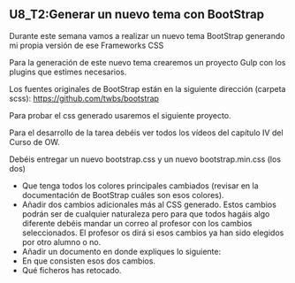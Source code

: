## U8_T2:Generar un nuevo tema con BootStrap

Durante este semana vamos a realizar un nuevo tema BootStrap generando mi propia versión de ese Frameworks CSS

Para la generación de este nuevo tema crearemos un proyecto Gulp con los plugins que estimes necesarios.

Los fuentes originales de BootStrap están en la siguiente dirección (carpeta scss): https://github.com/twbs/bootstrap

Para probar el css generado usaremos el siguiente proyecto.

Para el desarrollo de la tarea debéis ver todos los vídeos del capítulo IV del Curso de OW.

Debéis entregar un nuevo bootstrap.css y un nuevo bootstrap.min.css (los dos)

* Que tenga todos los colores principales cambiados (revisar en la documentación de BootStrap cuáles son esos colores).
* Añadir dos cambios adicionales más al CSS generado. Estos cambios podrán ser de cualquier naturaleza pero para que todos hagáis algo diferente debéis mandar un correo al profesor con los cambios seleccionados. El profesor os dirá si esos cambios ya han sido elegidos por otro alumno o no.
* Añadir un documento en donde expliques lo siguiente:
* En que consisten esos dos cambios.
* Qué ficheros has retocado.
